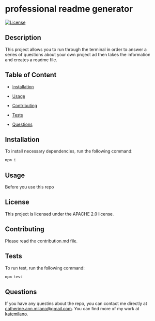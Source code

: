 
# professional readme generator

[![License](https://img.shields.io/badge/License-Apache%202.0-blue.svg)](https://opensource.org/licenses/Apache-2.0)

## Description

This project allows you to run through the terminal in order to answer a series of questions about your own project ad then takes the information and creates a readme file.

## Table of Content

* [Installation](#installation)

* [Usage](#usage)

* [Contributing](#contributing)

* [Tests](#tests)

* [Questions](#questions)

## Installation

To install necessary dependencies, run the following command:

```bash
npm i
```

## Usage

Before you use this repo

## License

This project is licensed under the APACHE 2.0 license.

## Contributing

Please read the contribution.md file.

## Tests

To run test, run the following command:

```bash
npm test
```

## Questions

If you have any questins about the repo, you can contact me directly at catherine.ann.milano@gmail.com. You can find more of my work at [katemilano](http://github.com/katemilano/).
    

